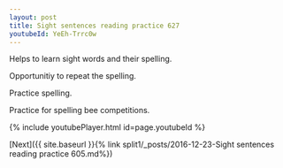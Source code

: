 ```yaml
---
layout: post
title: Sight sentences reading practice 627
youtubeId: YeEh-Trrc0w
---
```

 
 
Helps to learn sight words and their spelling.

Opportunitiy to repeat the spelling. 

Practice spelling. 
 
Practice for spelling bee competitions. 
 
{% include youtubePlayer.html id=page.youtubeId %}
 
 

[Next]({{ site.baseurl }}{% link  split1/_posts/2016-12-23-Sight sentences reading practice 605.md%})
 
